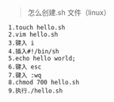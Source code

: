 > 怎么创建.sh 文件（linux）

    1.touch hello.sh
    2.vim hello.sh
    3.键入 i
    4.插入#!/bin/sh
    5.echo hello world;
    6.键入 esc
    7.键入 :wq
    8.chmod 700 hello.sh
    9.执行./hello.sh
